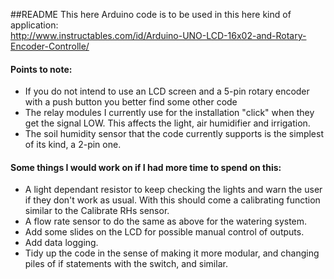 ##README
This here Arduino code is to be used in this here kind of application:   
http://www.instructables.com/id/Arduino-UNO-LCD-16x02-and-Rotary-Encoder-Controlle/   
#### Points to note:
  * If you do not intend to use an LCD screen and a 5-pin rotary encoder with a push button
you better find some other code
  * The relay modules I currently use for the installation "click" when they get the signal 
LOW. This affects the light, air humidifier and irrigation.
  * The soil humidity sensor that the code currently supports is the simplest of its kind, a 
2-pin one.   

#### Some things I would work on if I had more time to spend on this:
  * A light dependant resistor to keep checking the lights and warn the user if they don't 
work as usual. With this should come a calibrating function similar to the Calibrate RHs
sensor.
  * A flow rate sensor to do the same as above for the watering system.
  * Add some slides on the LCD for possible manual control of outputs.
  * Add data logging.
  * Tidy up the code in the sense of making it more modular, and changing piles of 
if statements with the switch, and similar.